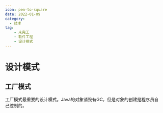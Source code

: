 ```yaml
---
icon: pen-to-square
date: 2022-01-09
category:
  - 技术
tag:
    - 未完工
    - 软件工程
    - 设计模式
---
```

# 设计模式

## 工厂模式
工厂模式最重要的设计模式。Java的对象销毁有GC，但是对象的创建是程序员自己控制的。